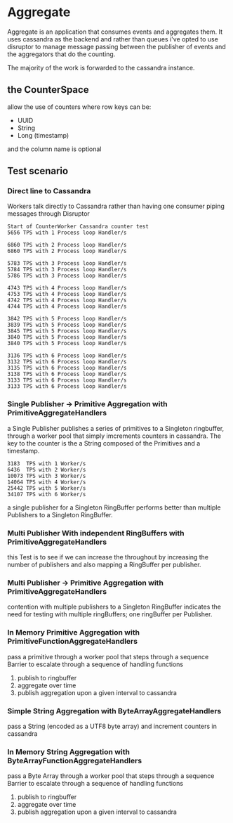 # Aggregate

Aggregate is an application that consumes events and aggregates them.  It uses
cassandra as the backend and rather than queues i've opted to use disruptor to
manage message passing between the publisher of events and the aggregators that
do the counting.

The majority of the work is forwarded to the cassandra instance.

## the CounterSpace
allow the use of counters where row keys can be:
- UUID
- String
- Long (timestamp)

and the column name is optional

## Test scenario
### Direct line to Cassandra 
Workers talk directly to Cassandra rather than having one consumer piping 
messages through Disruptor


	Start of CounterWorker Cassandra counter test  
	5656 TPS with 1 Process loop Handler/s  

	6860 TPS with 2 Process loop Handler/s  
	6860 TPS with 2 Process loop Handler/s  

	5783 TPS with 3 Process loop Handler/s  
	5784 TPS with 3 Process loop Handler/s  
	5786 TPS with 3 Process loop Handler/s  

	4743 TPS with 4 Process loop Handler/s  
	4753 TPS with 4 Process loop Handler/s  
	4742 TPS with 4 Process loop Handler/s  
	4744 TPS with 4 Process loop Handler/s  

	3842 TPS with 5 Process loop Handler/s  
	3839 TPS with 5 Process loop Handler/s  
	3845 TPS with 5 Process loop Handler/s  
	3840 TPS with 5 Process loop Handler/s  
	3840 TPS with 5 Process loop Handler/s  

	3136 TPS with 6 Process loop Handler/s  
	3132 TPS with 6 Process loop Handler/s  
	3135 TPS with 6 Process loop Handler/s  
	3138 TPS with 6 Process loop Handler/s  
	3133 TPS with 6 Process loop Handler/s  
	3133 TPS with 6 Process loop Handler/s  

### Single Publisher -> Primitive Aggregation with PrimitiveAggregateHandlers
a Single Publisher publishes a series of primitives to a Singleton ringbuffer,
through a worker pool that simply imcrements counters in cassandra.
The key to the counter is the a String composed of the Primitives and a
timestamp.

	3183  TPS with 1 Worker/s  
	6436  TPS with 2 Worker/s  
	10073 TPS with 3 Worker/s  
	14064 TPS with 4 Worker/s  
	25442 TPS with 5 Worker/s  
	34107 TPS with 6 Worker/s  

a single publisher for a Singleton RingBuffer performs better than multiple
Publishers to a Singleton RingBuffer.

### Multi Publisher With independent RingBuffers with PrimitiveAggregateHandlers
this Test is to see if we can increase the throughout by increasing the number
of publishers and also mapping a RingBuffer per publisher.


### Multi Publisher -> Primitive Aggregation with PrimitiveAggregateHandlers
contention with multiple publishers to a Singleton RingBuffer indicates the
need for testing with multiple ringBuffers; one ringBuffer per Publisher. 

### In Memory Primitive Aggregation with PrimitiveFunctionAggregateHandlers 
pass a primitive through a worker pool that steps through a sequence Barrier
to escalate through a sequence of handling functions
1) publish to ringbuffer
2) aggregate over time
3) publish aggregation upon a given interval to cassandra
### Simple String Aggregation with ByteArrayAggregateHandlers
pass a String (encoded as a UTF8 byte array) and increment counters in
cassandra
### In Memory String Aggregation with ByteArrayFunctionAggregateHandlers
pass a Byte Array through a worker pool that steps through a sequence Barrier
to escalate through a sequence of handling functions
1) publish to ringbuffer
2) aggregate over time
3) publish aggregation upon a given interval to cassandra
